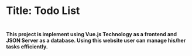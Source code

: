<h1>Title: Todo List <h1>
  
<h4>This project is implement using Vue.js Technology as a frontend and JSON Server as a database. Using this website user can manage his/her tasks efficiently.</h4>
